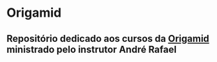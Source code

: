 # Origamid

## Repositório dedicado aos cursos da [Origamid](https://www.origamid.com/) ministrado pelo instrutor André Rafael
